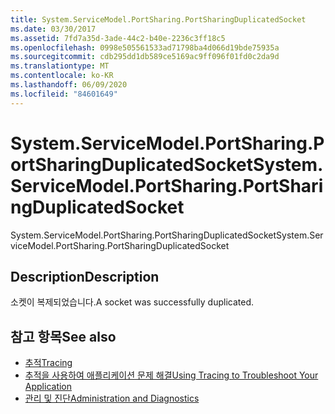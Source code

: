 ```yaml
---
title: System.ServiceModel.PortSharing.PortSharingDuplicatedSocket
ms.date: 03/30/2017
ms.assetid: 7fd7a35d-3ade-44c2-b40e-2236c3ff18c5
ms.openlocfilehash: 0998e505561533ad71798ba4d066d19bde75935a
ms.sourcegitcommit: cdb295dd1db589ce5169ac9ff096f01fd0c2da9d
ms.translationtype: MT
ms.contentlocale: ko-KR
ms.lasthandoff: 06/09/2020
ms.locfileid: "84601649"
---
```

# <a name="systemservicemodelportsharingportsharingduplicatedsocket"></a><span data-ttu-id="03b63-102">System.ServiceModel.PortSharing.PortSharingDuplicatedSocket</span><span class="sxs-lookup"><span data-stu-id="03b63-102">System.ServiceModel.PortSharing.PortSharingDuplicatedSocket</span></span>
<span data-ttu-id="03b63-103">System.ServiceModel.PortSharing.PortSharingDuplicatedSocket</span><span class="sxs-lookup"><span data-stu-id="03b63-103">System.ServiceModel.PortSharing.PortSharingDuplicatedSocket</span></span>  
  
## <a name="description"></a><span data-ttu-id="03b63-104">Description</span><span class="sxs-lookup"><span data-stu-id="03b63-104">Description</span></span>  
 <span data-ttu-id="03b63-105">소켓이 복제되었습니다.</span><span class="sxs-lookup"><span data-stu-id="03b63-105">A socket was successfully duplicated.</span></span>  
  
## <a name="see-also"></a><span data-ttu-id="03b63-106">참고 항목</span><span class="sxs-lookup"><span data-stu-id="03b63-106">See also</span></span>

- [<span data-ttu-id="03b63-107">추적</span><span class="sxs-lookup"><span data-stu-id="03b63-107">Tracing</span></span>](index.md)
- [<span data-ttu-id="03b63-108">추적을 사용하여 애플리케이션 문제 해결</span><span class="sxs-lookup"><span data-stu-id="03b63-108">Using Tracing to Troubleshoot Your Application</span></span>](using-tracing-to-troubleshoot-your-application.md)
- [<span data-ttu-id="03b63-109">관리 및 진단</span><span class="sxs-lookup"><span data-stu-id="03b63-109">Administration and Diagnostics</span></span>](../index.md)
